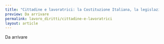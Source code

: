 ```yaml
---
title: "Cittadine e lavoratrici: la Costituzione Italiana, la legislazione nazionale"
preview: Da arrivare
permalink: lavoro_diritti/cittadine-e-lavoratrici
layout: article
---
```


Da arrivare